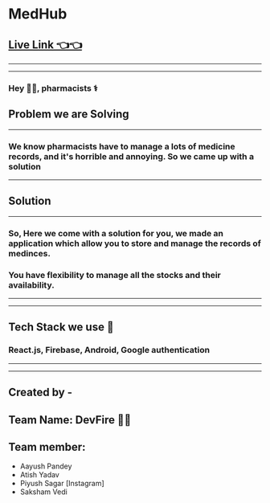 # MedHub
[Live Link 👈👈](https://github.com/sakshamvedi/medhub-hackcbs)
---
---
---

### Hey 🙋‍♂️, pharmacists ⚕️
## Problem we are Solving
---
### We know pharmacists have to manage a lots of medicine records, and it's horrible and annoying. So we came up with a solution
---
## Solution
----
### So, Here we come with a solution for you, we made an application which allow you to store and manage the records of medinces.
### You have flexibility to manage all the stocks and their availability.

----
---
## Tech Stack we use 🚀

### React.js, Firebase, Android, Google authentication

---
---

## Created by - 
## Team Name: DevFire 👩‍💻
## Team member: 
- Aayush Pandey 
- Atish Yadav
- Piyush Sagar [Instagram]
- Saksham Vedi
